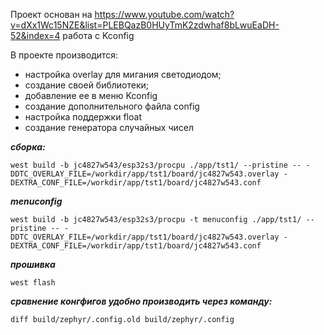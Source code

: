 Проект основан на https://www.youtube.com/watch?v=dXx1Wc15NZE&list=PLEBQazB0HUyTmK2zdwhaf8bLwuEaDH-52&index=4 работа с Kconfig

В проекте производится:
 - настройка overlay для мигания светодиодом;
 - создание своей библиотеки;
 - добавление ее в меню Kconfig
 - создание дополнительного файла config
 - настройка поддержки float
 - создание генератора случайных чисел  


***сборка:***
```
west build -b jc4827w543/esp32s3/procpu ./app/tst1/ --pristine -- -DDTC_OVERLAY_FILE=/workdir/app/tst1/board/jc4827w543.overlay -DEXTRA_CONF_FILE=/workdir/app/tst1/board/jc4827w543.conf
```
***menuconfig***
```
west build -b jc4827w543/esp32s3/procpu -t menuconfig ./app/tst1/ --pristine -- -DDTC_OVERLAY_FILE=/workdir/app/tst1/board/jc4827w543.overlay -DEXTRA_CONF_FILE=/workdir/app/tst1/board/jc4827w543.conf
```
***прошивка***
```
west flash 
```

***сравнение конгфигов удобно производить через команду:***
```
diff build/zephyr/.config.old build/zephyr/.config
```
